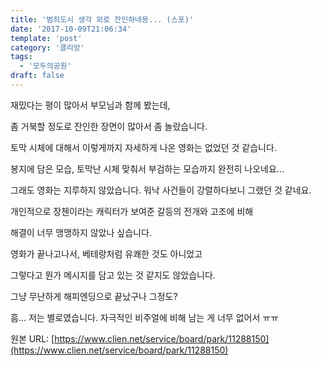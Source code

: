 ```yaml
---
title: '범죄도시 생각 외로 잔인하네용... (스포)'
date: '2017-10-09T21:06:34'
template: 'post'
category: '클리앙'
tags: 
  - '모두의공원'
draft: false
---
```


재밌다는 평이 많아서 부모님과 함께 봤는데, 

  

좀 거북할 정도로 잔인한 장면이 많아서 좀 놀랐습니다.

  

토막 시체에 대해서 이렇게까지 자세하게 나온 영화는 없었던 것 같습니다.

  

봉지에 담은 모습, 토막난 시체 맞춰서 부검하는 모습까지 완전히 나오네요...

  

그래도 영화는 지루하지 않았습니다. 워낙 사건들이 강렬하다보니 그랬던 것 같네요. 

  

개인적으로 장첸이라는 캐릭터가 보여준 갈등의 전개와 고조에 비해

  

해결이 너무 맹맹하지 않았나 싶습니다. 

  

영화가 끝나고나서, 베테랑처럼 유쾌한 것도 아니었고 

  

그렇다고 뭔가 메시지를 담고 있는 것 같지도 않았습니다. 

  

그냥 무난하게 해피엔딩으로 끝났구나 그정도?

  

흠... 저는 별로였습니다. 자극적인 비주얼에 비해 남는 게 너무 없어서 ㅠㅠ

원본 URL: [https://www.clien.net/service/board/park/11288150](https://www.clien.net/service/board/park/11288150)